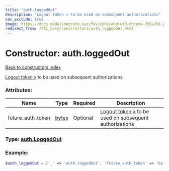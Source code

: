 ```yaml
---
title: "auth.loggedOut"
description: "Logout token » to be used on subsequent authorizations"
nav_exclude: true
image: https://docs.madelineproto.xyz/favicons/android-chrome-256x256.png
redirect_from: /API_docs/constructors/auth_loggedOut.html
---
```

# Constructor: auth.loggedOut  
[Back to constructors index](/API_docs/constructors/index.html)



[Logout token »](https://core.telegram.org/api/auth#logout-tokens) to be used on subsequent authorizations

### Attributes:

| Name     |    Type       | Required | Description |
|----------|---------------|----------|-------------|
|future\_auth\_token|[bytes](/API_docs/types/bytes.html) | Optional|[Logout token »](https://core.telegram.org/api/auth#logout-tokens) to be used on subsequent authorizations|



### Type: [auth.LoggedOut](/API_docs/types/auth.LoggedOut.html)


### Example:

```php
$auth_loggedOut = ['_' => 'auth.loggedOut', 'future_auth_token' => 'bytes'];
```  
